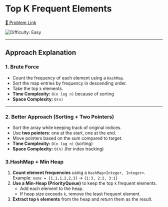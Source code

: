 # Top K Frequent Elements

[🔗 Problem Link](https://leetcode.com/problems/top-k-frequent-elements/)

![Difficulty: Easy](https://img.shields.io/badge/Difficulty-Medium-yellow)  

---

## Approach Explanation  

### 1. Brute Force 
- Count the frequency of each element using a `HashMap`. 
- Sort the map entries by frequency in descending order.
- Take the top `k` elements.  
- **Time Complexity:** `O(n log n)`  because of sorting
- **Space Complexity:** `O(n)`  

---

### 2. Better Approach (Sorting + Two Pointers)  
- Sort the array while keeping track of original indices.  
- Use **two pointers**: one at the start, one at the end.  
- Move pointers based on the sum compared to target.  
- **Time Complexity:** `O(n log n)` (sorting)  
- **Space Complexity:** `O(n)` (for index tracking)  

### 3.HashMap + Min Heap
1. **Count element frequencies** using a `HashMap<Integer, Integer>`.  
   Example: `nums = [1,1,1,2,2,3]` → `{1:3, 2:2, 3:1}`  
2. **Use a Min-Heap (PriorityQueue)** to keep the top `k` frequent elements.  
   - Add each element to the heap.  
   - If heap size exceeds `k`, remove the least frequent element.  
3. **Extract top `k` elements** from the heap and return them as the result.
